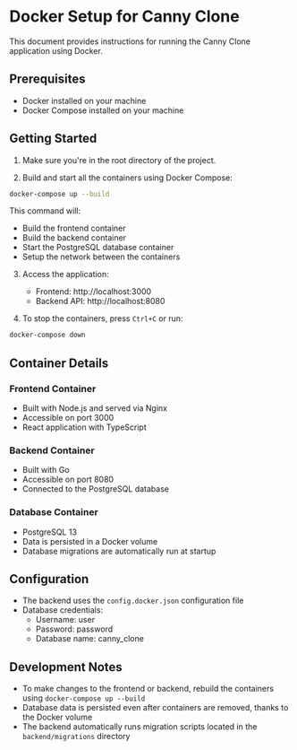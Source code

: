 # Docker Setup for Canny Clone

This document provides instructions for running the Canny Clone application using Docker.

## Prerequisites

- Docker installed on your machine
- Docker Compose installed on your machine

## Getting Started

1. Make sure you're in the root directory of the project.

2. Build and start all the containers using Docker Compose:

```bash
docker-compose up --build
```

This command will:
- Build the frontend container
- Build the backend container
- Start the PostgreSQL database container
- Setup the network between the containers

3. Access the application:
   - Frontend: http://localhost:3000
   - Backend API: http://localhost:8080

4. To stop the containers, press `Ctrl+C` or run:

```bash
docker-compose down
```

## Container Details

### Frontend Container
- Built with Node.js and served via Nginx
- Accessible on port 3000
- React application with TypeScript

### Backend Container
- Built with Go
- Accessible on port 8080
- Connected to the PostgreSQL database

### Database Container
- PostgreSQL 13
- Data is persisted in a Docker volume
- Database migrations are automatically run at startup

## Configuration

- The backend uses the `config.docker.json` configuration file
- Database credentials:
  - Username: user
  - Password: password
  - Database name: canny_clone

## Development Notes

- To make changes to the frontend or backend, rebuild the containers using `docker-compose up --build`
- Database data is persisted even after containers are removed, thanks to the Docker volume
- The backend automatically runs migration scripts located in the `backend/migrations` directory
